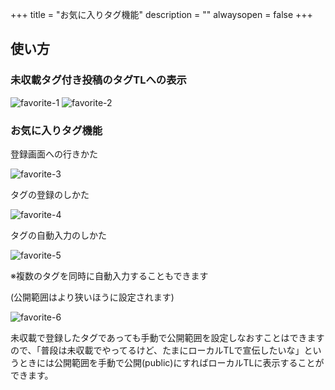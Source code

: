 +++
title = "お気に入りタグ機能"
description = ""
alwaysopen = false
+++

## 使い方

### 未収載タグ付き投稿のタグTLへの表示

![favorite-1](favorite1.png)
![favorite-2](favorite2.png)

### お気に入りタグ機能
登録画面への行きかた

![favorite-3](favorite3.png)

タグの登録のしかた

![favorite-4](favorite4.png)

タグの自動入力のしかた

![favorite-5](favorite5.png)

※複数のタグを同時に自動入力することもできます

(公開範囲はより狭いほうに設定されます)

![favorite-6](favorite6.png)

未収載で登録したタグであっても手動で公開範囲を設定しなおすことはできますので、「普段は未収載でやってるけど、たまにローカルTLで宣伝したいな」というときには公開範囲を手動で公開(public)にすればローカルTLに表示することができます。
